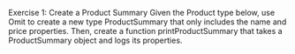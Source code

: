 Exercise 1: Create a Product Summary
Given the Product type below, use Omit to create a new type ProductSummary that only includes the name and price properties. Then, create a function printProductSummary that takes a ProductSummary object and logs its properties.
